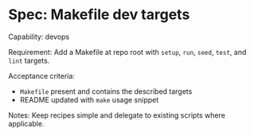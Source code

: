 <!-- OPENSPEC:START -->

# Spec: Makefile dev targets

Capability: devops

Requirement: Add a Makefile at repo root with `setup`, `run`, `seed`, `test`, and `lint` targets.

Acceptance criteria:

- `Makefile` present and contains the described targets
- README updated with `make` usage snippet

Notes: Keep recipes simple and delegate to existing scripts where applicable.

<!-- OPENSPEC:END -->
